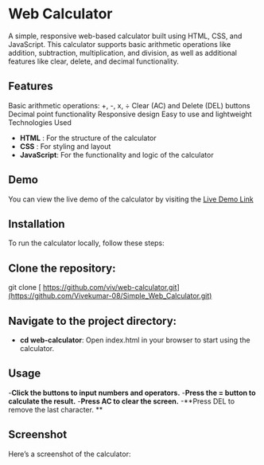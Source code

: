 # Web Calculator

A simple, responsive web-based calculator built using HTML, CSS, and JavaScript. This calculator supports basic arithmetic operations like addition, subtraction, multiplication, and division, as well as additional features like clear, delete, and decimal functionality.

## Features

Basic arithmetic operations: +, -, x, ÷
Clear (AC) and Delete (DEL) buttons
Decimal point functionality
Responsive design
Easy to use and lightweight
Technologies Used
- **HTML** : For the structure of the calculator
- **CSS** : For styling and layout
- **JavaScript**: For the functionality and logic of the calculator

## Demo
You can view the live demo of the calculator by visiting the [Live Demo Link](https://calculator-vivek-08.netlify.app/)

## Installation
To run the calculator locally, follow these steps:

## Clone the repository: 
git clone [ https://github.com/viv/web-calculator.git](https://github.com/Vivekumar-08/Simple_Web_Calculator.git)

## Navigate to the project directory:
- **cd web-calculator**: Open index.html in your browser to start using the calculator.

## Usage
-**Click the buttons to input numbers and operators.**
-**Press the = button to calculate the result.**
-**Press AC to clear the screen.**
-**Press DEL to remove the last character. **

## Screenshot
Here’s a screenshot of the calculator:

